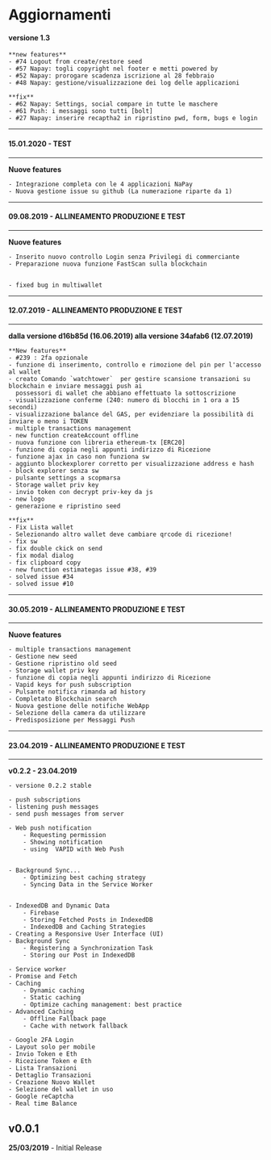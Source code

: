 # Aggiornamenti

#### versione 1.3

    **new features**
    - #74 Logout from create/restore seed
    - #57 Napay: togli copyright nel footer e metti powered by
    - #52 Napay: prorogare scadenza iscrizione al 28 febbraio
    - #48 Napay: gestione/visualizzazione dei log delle applicazioni

    **fix**
    - #62 Napay: Settings, social compare in tutte le maschere
    - #61 Push: i messaggi sono tutti [bolt]
    - #27 Napay: inserire recaptha2 in ripristino pwd, form, bugs e login


------------------------------------------------
#### 15.01.2020 - TEST
------------------------------------------------
**Nuove features**

    - Integrazione completa con le 4 applicazioni NaPay
    - Nuova gestione issue su github (La numerazione riparte da 1)


------------------------------------------------
#### 09.08.2019 - ALLINEAMENTO PRODUZIONE E TEST
------------------------------------------------
**Nuove features**

    - Inserito nuovo controllo Login senza Privilegi di commerciante
    - Preparazione nuova funzione FastScan sulla blockchain


    - fixed bug in multiwallet

------------------------------------------------
#### 12.07.2019 - ALLINEAMENTO PRODUZIONE E TEST
------------------------------------------------

**dalla versione d16b85d (16.06.2019) alla versione 34afab6 (12.07.2019)**


    **New features**    
	- #239 : 2fa opzionale
	- funzione di inserimento, controllo e rimozione del pin per l'accesso al wallet
	- creato Comando `watchtower`  per gestire scansione transazioni su blockchain e inviare messaggi push ai
	  possessori di wallet che abbiano effettuato la sottoscrizione
	- visualizzazione conferme (240: numero di blocchi in 1 ora a 15 secondi)
	- visualizzazione balance del GAS, per evidenziare la possibilità di inviare o meno i TOKEN
	- multiple transactions management
	- new function createAccount offline
	- nuova funzione con libreria ethereum-tx [ERC20]
	- funzione di copia negli appunti indirizzo di Ricezione
	- funzione ajax in caso non funziona sw
	- aggiunto blockexplorer corretto per visualizzazione address e hash
	- block explorer senza sw
	- pulsante settings a scopmarsa
	- Storage wallet priv key
	- invio token con decrypt priv-key da js
	- new logo
	- generazione e ripristino seed

	**fix**
	- Fix Lista wallet
	- Selezionando altro wallet deve cambiare qrcode di ricezione!
	- fix sw
	- fix double ckick on send
	- fix modal dialog
	- fix clipboard copy
	- new function estimategas issue #38, #39
	- solved issue #34
	- solved issue #10

------------------------------------------------
#### 30.05.2019 - ALLINEAMENTO PRODUZIONE E TEST
------------------------------------------------
**Nuove features**        

    - multiple transactions management
    - Gestione new seed
    - Gestione ripristino old seed
    - Storage wallet priv key
    - funzione di copia negli appunti indirizzo di Ricezione
    - Vapid keys for push subscription
    - Pulsante notifica rimanda ad history
    - Completato Blockchain search
    - Nuova gestione delle notifiche WebApp
    - Selezione della camera da utilizzare
    - Predisposizione per Messaggi Push

------------------------------------------------
#### 23.04.2019 - ALLINEAMENTO PRODUZIONE E TEST
------------------------------------------------
**v0.2.2 - 23.04.2019**

    - versione 0.2.2 stable

    - push subscriptions
    - listening push messages
    - send push messages from server

    - Web push notification
        - Requesting permission
        - Showing notification
        - using  VAPID with Web Push


    - Background Sync...
        - Optimizing best caching strategy
        - Syncing Data in the Service Worker


    - IndexedDB and Dynamic Data
        - Firebase
        - Storing Fetched Posts in IndexedDB
        - IndexedDB and Caching Strategies
    - Creating a Responsive User Interface (UI)
    - Background Sync
        - Registering a Synchronization Task
        - Storing our Post in IndexedDB

    - Service worker
    - Promise and Fetch
    - Caching
        - Dynamic caching
        - Static caching
        - Optimize caching management: best practice
    - Advanced Caching
        - Offline Fallback page
        - Cache with network fallback

    - Google 2FA Login
    - Layout solo per mobile
    - Invio Token e Eth
    - Ricezione Token e Eth
    - Lista Transazioni
    - Dettaglio Transazioni
    - Creazione Nuovo Wallet
    - Selezione del wallet in uso
    - Google reCaptcha
    - Real time Balance     


## v0.0.1
**25/03/2019**
    - Initial Release
